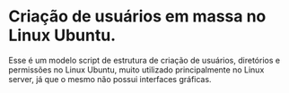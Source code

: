 # Criação de usuários em massa no Linux Ubuntu.
Esse é um modelo script de estrutura de criação de usuários, diretórios e permissões no Linux Ubuntu, muito utilizado principalmente no Linux server, já que o mesmo não possui interfaces gráficas.
